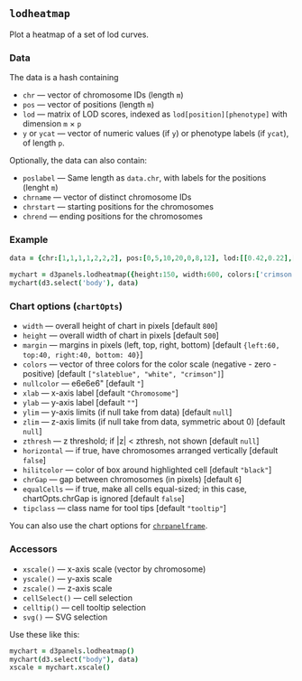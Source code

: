 ## `lodheatmap`

Plot a heatmap of a set of lod curves.

### Data

The data is a hash containing
- `chr` &mdash; vector of chromosome IDs (length `m`)
- `pos` &mdash; vector of positions (length `m`)
- `lod` &mdash; matrix of LOD scores, indexed as
  `lod[position][phenotype]` with dimension `m` &times; `p`
- `y` or `ycat` &mdash; vector of numeric values (if `y`) or phenotype
  labels (if `ycat`), of length `p`.

Optionally, the data can also contain:
- `poslabel` &mdash; Same length as `data.chr`, with labels for the
  positions (lenght `m`)
- `chrname` &mdash; vector of distinct chromosome IDs
- `chrstart` &mdash; starting positions for the chromosomes
- `chrend` &mdash; ending positions for the chromosomes

### Example

```coffeescript
data = {chr:[1,1,1,1,2,2,2], pos:[0,5,10,20,0,8,12], lod:[[0.42,0.22],[1.69,1.73],[1.65,1.53],[2.94,2.21],[0.17,1.34],[0.15,1.85],[0.07,1.92]], ycat:["phe1","phe2"]}

mychart = d3panels.lodheatmap({height:150, width:600, colors:['crimson','white','slateblue']})
mychart(d3.select('body'), data)
```

### Chart options (`chartOpts`)

- `width` &mdash; overall height of chart in pixels \[default `800`\]
- `height` &mdash; overall width of chart in pixels \[default `500`\]
- `margin` &mdash; margins in pixels (left, top, right, bottom) \[default `{left:60, top:40, right:40, bottom: 40}`\]
- `colors` &mdash; vector of three colors for the color scale (negative - zero - positive) \[default `["slateblue", "white", "crimson"]`\]
- `nullcolor` &mdash; e6e6e6" \[default `"`\]
- `xlab` &mdash; x-axis label \[default `"Chromosome"`\]
- `ylab` &mdash; y-axis label \[default `""`\]
- `ylim` &mdash; y-axis limits (if null take from data) \[default `null`\]
- `zlim` &mdash; z-axis limits (if null take from data, symmetric about 0) \[default `null`\]
- `zthresh` &mdash; z threshold; if |z| < zthresh, not shown \[default `null`\]
- `horizontal` &mdash; if true, have chromosomes arranged vertically \[default `false`\]
- `hilitcolor` &mdash; color of box around highlighted cell \[default `"black"`\]
- `chrGap` &mdash; gap between chromosomes (in pixels) \[default `6`\]
- `equalCells` &mdash; if true, make all cells equal-sized; in this case, chartOpts.chrGap is ignored \[default `false`\]
- `tipclass` &mdash; class name for tool tips \[default `"tooltip"`\]

You can also use the chart options for [`chrpanelframe`](chrpanelframe.md).


### Accessors

- `xscale()` &mdash; x-axis scale (vector by chromosome)
- `yscale()` &mdash; y-axis scale
- `zscale()` &mdash; z-axis scale
- `cellSelect()` &mdash; cell selection
- `celltip()` &mdash; cell tooltip selection
- `svg()` &mdash; SVG selection

Use these like this:

```coffeescript
mychart = d3panels.lodheatmap()
mychart(d3.select("body"), data)
xscale = mychart.xscale()
```

